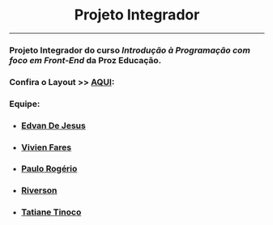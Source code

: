 # <center> Projeto Integrador </center>
<hr>

### Projeto Integrador do curso *Introdução à Programação com foco em Front-End* da Proz Educação.



### Confira o Layout >>  [AQUI](https://drive.google.com/drive/folders/1LmtctujW9BsROpcw_2hke-BAHHfVQBKE?usp=sharing):





### Equipe:
- ### [Edvan De Jesus ](https://github.com/edvandejesus "Perfil No Github")
- ### [Vivien Fares](https://github.com/vivifares1 "Perfil No Github")
- ### [Paulo Rogério](https://github.com "Perfil No Github")
- ### [Riverson](https://github.com/Riverkirasamura "Perfil No Github")
- ### [Tatiane Tinoco](https://github.com/tatianetinoco "Perfin No Github")








